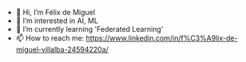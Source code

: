 - 👋 Hi, I’m Félix de Miguel
- 👀 I’m interested in AI, ML
- 🌱 I’m currently learning 'Federated Learning'
- 📫 How to reach me: https://www.linkedin.com/in/f%C3%A9lix-de-miguel-villalba-24594220a/
